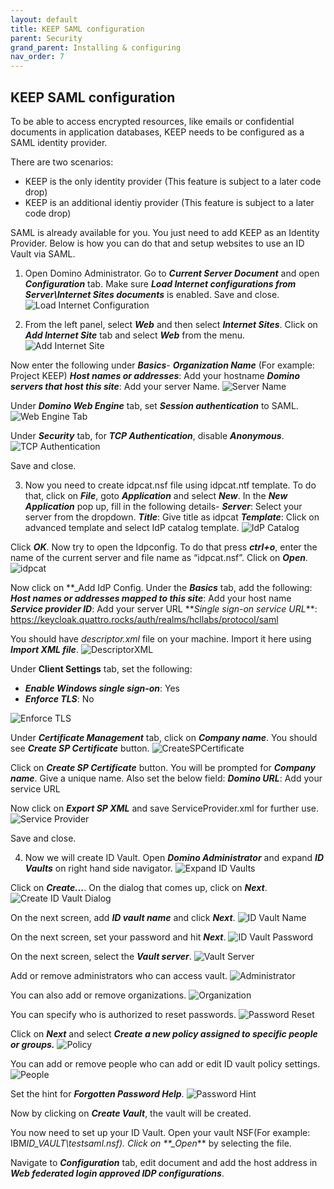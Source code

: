 ```yaml
---
layout: default
title: KEEP SAML configuration
parent: Security
grand_parent: Installing & configuring
nav_order: 7
---
```


## KEEP SAML configuration

To be able to access encrypted resources, like emails or confidential documents in application databases, KEEP needs to be configured as a SAML identity provider.

There are two scenarios:

- KEEP is the only identity provider (This feature is subject to a later code drop)
- KEEP is an additional identiy provider (This feature is subject to a later code drop)

SAML is already available for you. You just need to add KEEP as an Identity Provider. Below is how you can do that and setup websites to use an ID Vault via SAML.

1. Open Domino Administrator. Go to **_Current Server Document_** and open **_Configuration_** tab. Make sure **_Load Internet configurations from Server\Internet Sites documents_** is enabled. Save and close.
   ![Load Internet Configuration](../../../assets/images/SAML-LoadInternetConfigurations.png)

2. From the left panel, select **_Web_** and then select **_Internet Sites_**. Click on **_Add Internet Site_** tab and select **_Web_** from the menu.
   ![Add Internet Site](../../../assets/images/SAML-AddInternetSite.png)

Now enter the following under **_Basics_**-
**_Organization Name_** (For example: Project KEEP)
**_Host names or addresses_**: Add your hostname
**_Domino servers that host this site_**: Add your server Name.
![Server Name](../../../assets/images/SAML-ServerName.png)

Under **_Domino Web Engine_** tab, set **_Session authentication_** to SAML.
![Web Engine Tab](../../../assets/images/SAML-WebEngineTab.png)

Under **_Security_** tab, for **_TCP Authentication_**, disable **_Anonymous_**.
![TCP Authentication](../../../assets/images/SAML-TCPAuthentication.png)

Save and close.

3. Now you need to create idpcat.nsf file using idpcat.ntf template. To do that, click on **_File_**, goto **_Application_** and select **_New_**. In the **_New Application_** pop up, fill in the following details-
   **_Server_**: Select your server from the dropdown.
   **_Title_**: Give title as idpcat
   **_Template_**: Click on advanced template and select IdP catalog template.
   ![IdP Catalog](../../../assets/images/SAML-IdPCatalog.png)

Click **_OK_**. Now try to open the Idpconfig. To do that press **_ctrl+o_**, enter the name of the current server and file name as “idpcat.nsf”. Click on **_Open_**.
![idpcat](../../../assets/images/SAML-idpcat.png)

Now click on **\_Add IdP Config.
Under the **_Basics_** tab, add the following:
**_Host names or addresses mapped to this site_**: Add your host name
**_Service provider ID_**: Add your server URL
**_Single sign-on service URL_\*\*: https://keycloak.quattro.rocks/auth/realms/hcllabs/protocol/saml

You should have _descriptor.xml_ file on your machine. Import it here using **_Import XML file_**.
![DescriptorXML](../../../assets/images/SAML-DescriptorXML.png)

Under **Client Settings** tab, set the following:

- **_Enable Windows single sign-on_**: Yes
- **_Enforce TLS_**: No

![Enforce TLS](../../../assets/images/SAML-EnforceTLS.png)

Under **_Certificate Management_** tab, click on **_Company name_**. You should see **_Create SP Certificate_** button.
![CreateSPCertificate](../../../assets/images/SAML-CreateSPCertificate.png)

Click on **_Create SP Certificate_** button. You will be prompted for **_Company name_**. Give a unique name. Also set the below field:
**_Domino URL_**: Add your service URL

Now click on **_Export SP XML_** and save ServiceProvider.xml for further use.
![Service Provider](../../../assets/images/SAML-ServiceProvider.png)

Save and close.

4. Now we will create ID Vault.
   Open **_Domino Administrator_** and expand **_ID Vaults_** on right hand side navigator.
   ![Expand ID Vaults](../../../assets/images/SAML-ExpandIDVaults.png)

Click on **_Create..._**. On the dialog that comes up, click on **_Next_**.
![Create ID Vault Dialog](../../../assets/images/SAML-CreateIDVaultDialog.png)

On the next screen, add **_ID vault name_** and click **_Next_**.
![ID Vault Name](../../../assets/images/SAML-IDVaultName.png)

On the next screen, set your password and hit **_Next_**.
![ID Vault Password](../../../assets/images/SAML-IDVaultPassword.png)

On the next screen, select the **_Vault server_**.
![Vault Server](../../../assets/images/SAML-VaultServer.png)

Add or remove administrators who can access vault.
![Administrator](../../../assets/images/SAML-Administrator.png)

You can also add or remove organizations.
![Organization](../../../assets/images/SAML-Organization.png)

You can specify who is authorized to reset passwords.
![Password Reset](../../../assets/images/SAML-PasswordReset.png)

Click on **_Next_** and select **_Create a new policy assigned to specific people or groups._**
![Policy](../../../assets/images/SAML-Policy.png)

You can add or remove people who can add or edit ID vault policy settings.
![People](../../../assets/images/SAML-People.png)

Set the hint for **_Forgotten Password Help_**.
![Password Hint](../../../assets/images/SAML-PasswordHint.png)

Now by clicking on **_Create Vault_**, the vault will be created.

You now need to set up your ID Vault.
Open your vault NSF(For example: IBM*ID_VAULT\testsaml.nsf). Click on \*\*\_Open*\*\* by selecting the file.

Navigate to **_Configuration_** tab, edit document and add the host address in **_Web federated login approved IDP configurations_**.
